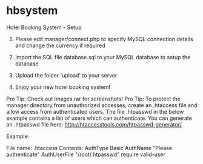 hbsystem
========

Hotel Booking System - Setup

1. Please edit manager/connect.php to specify MySQL connection details and change the currency if required

2. Import the SQL file database.sql to your MySQL database to setup the database

3. Upload the folder 'upload' to your server

4. Enjoy your new hotel booking system!

Pro Tip: Check out images.rar for screenshots!
Pro Tip: To protect the manager directory from unauthorized accesses, create an .htaccess file and allow access from authenticated users. The file .htpasswd in the below example contains a list of users which can authenticate. You can generate an .htpasswd file here: http://htaccesstools.com/htpasswd-generator/

Example:

File name: .htaccess
Contents: AuthType Basic
AuthName "Please authenticate"
 AuthUserFile "/root/.htpasswd"
 require valid-user
 
